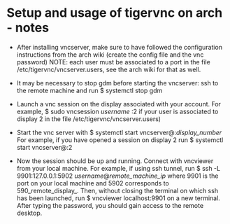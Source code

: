 # Setup and usage of tigervnc on arch - notes

- After installing vncserver, make sure to have followed the configuration instructions from the arch wiki (create the config file and the vnc password) NOTE: each user must be associated to a port in the file /etc/tigervnc/vncserver.users, see the arch wiki for that as well.

- It may be necessary to stop gdm before starting the vncserver: ssh to the remote machine and run 
	$ systemctl stop gdm

- Launch a vnc session on the display associated with your account. For example,
	$ sudo vncsession _username_ :2 
  if your user is associated to display 2 in the file /etc/tigervnc/vncserver.users)

- Start the vnc server with 
	$ systemctl start vncserver@:_display_number_ 
  For example, if you have opened a session on display 2 run
	$ systemctl start vncserver@:2

- Now the session should be up and running. Connect with vncviewer from your local machine. For example, if using ssh tunnel, run
	$ ssh -L 9901:127.0.0.1:5902 _username_@_remote_machine_ip_
  where 9901 is the port on your local machine and 5902 corresponds to 590_remote_display_. Then, without closing the terminal
  on which ssh has been launched, run
	$ vncviewer localhost:9901
  on a new terminal. After typing the password, you should gain access to the remote desktop.
